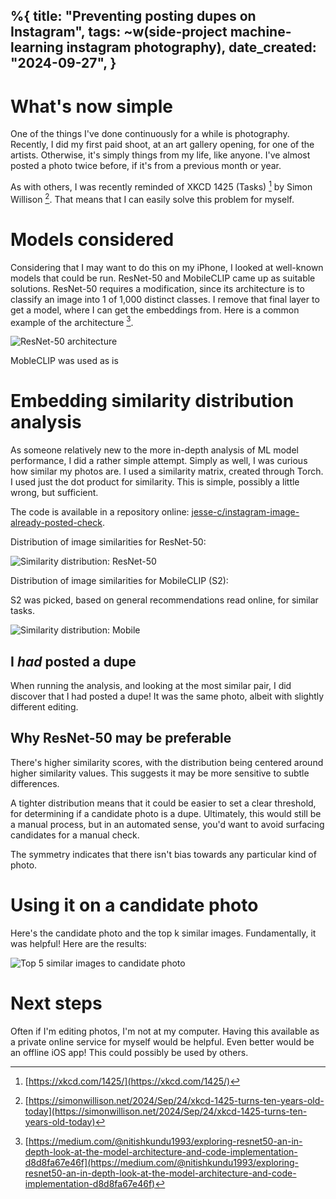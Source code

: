 %{
    title: "Preventing posting dupes on Instagram",
    tags: ~w(side-project machine-learning instagram photography),
    date_created: "2024-09-27",
}
---
# What's now simple

One of the things I've done continuously for a while is photography. Recently, I did my first paid shoot, at an art gallery opening, for one of the artists. Otherwise, it's simply things from my life, like anyone. I've almost posted a photo twice before, if it's from a previous month or year.

As with others, I was recently reminded of XKCD 1425 (Tasks) [^1] by Simon Willison [^2]. That means that I can easily solve this problem for myself.

# Models considered

Considering that I may want to do this on my iPhone, I looked at well-known models that could be run. ResNet-50 and MobileCLIP came up as suitable solutions. ResNet-50 requires a modification, since its architecture is to classify an image into 1 of 1,000 distinct classes. I remove that final layer to get a model, where I can get the embeddings from. Here is a common example of the architecture [^3].

![ResNet-50 architecture](/images/blog/resnet-50.jpg)

MobleCLIP was used as is

# Embedding similarity distribution analysis

As someone relatively new to the more in-depth analysis of ML model performance, I did a rather simple attempt. Simply as well, I was curious how similar my photos are. I used a similarity matrix, created through Torch. I used just the dot product for similarity. This is simple, possibly a little wrong, but sufficient.

The code is available in a repository online: [jesse-c/instagram-image-already-posted-check](https://github.com/jesse-c/instagram-image-already-posted-check).

Distribution of image similarities for ResNet-50:

![Similarity distribution: ResNet-50](/images/blog/instagram_dupe_check_similarity_distribution_resnet50.png)

Distribution of image similarities for MobileCLIP (S2):

S2 was picked, based on general recommendations read online, for similar tasks.

![Similarity distribution: Mobile](/images/blog/instagram_dupe_check_similarity_distribution_mobileclip.png)

## I _had_ posted a dupe

When running the analysis, and looking at the most similar pair, I did discover that I had posted a dupe! It was the same photo, albeit with slightly different editing.

## Why ResNet-50 may be preferable

There's higher similarity scores, with the distribution being centered around higher similarity values. This suggests it may be more sensitive to subtle differences.

A tighter distribution means that it could be easier to set a clear threshold, for determining if a candidate photo is a dupe. Ultimately, this would still be a manual process, but in an automated sense, you'd want to avoid surfacing candidates for a manual check.

The symmetry indicates that there isn't bias towards any particular kind of photo.

# Using it on a candidate photo

Here's the candidate photo and the top k similar images. Fundamentally, it was helpful! Here are the results:

![Top 5 similar images to candidate photo](/images/blog/instagram-embeddings-check-dupe.jpg)

# Next steps

Often if I'm editing photos, I'm not at my computer. Having this available as a private online service for myself would be helpful. Even better would be an offline iOS app! This could possibly be used by others.

[^1]: [https://xkcd.com/1425/](https://xkcd.com/1425/)

[^2]: [https://simonwillison.net/2024/Sep/24/xkcd-1425-turns-ten-years-old-today](https://simonwillison.net/2024/Sep/24/xkcd-1425-turns-ten-years-old-today)

[^3]: [https://medium.com/@nitishkundu1993/exploring-resnet50-an-in-depth-look-at-the-model-architecture-and-code-implementation-d8d8fa67e46f](https://medium.com/@nitishkundu1993/exploring-resnet50-an-in-depth-look-at-the-model-architecture-and-code-implementation-d8d8fa67e46f)
